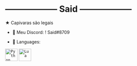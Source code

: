 # ―――――― Said ――――――
★ Capivaras são legais
- 💬 Meu Discord: ! Said#8709

- 💼 Languages:

<code><img width="40px" src="https://img.icons8.com/color/4x/000000/python.png" title="Python"/></code>
<code><img width="40px" src="https://upload.wikimedia.org/wikipedia/commons/thumb/c/cf/Lua-Logo.svg/947px-Lua-Logo.svg.png" title="Lua"/></code>



